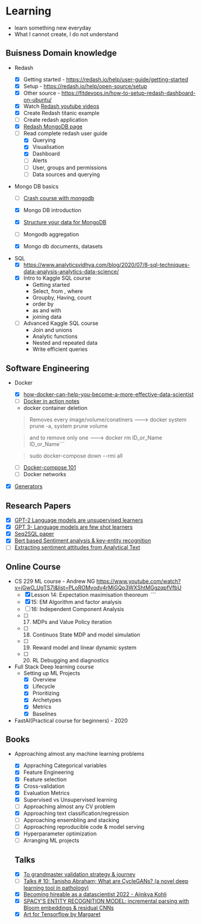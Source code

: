 # Learning

- learn something new everyday
- What I cannot create, I do not understand

## Buisness Domain knowledge

* Redash

  - [x] Getting started - https://redash.io/help/user-guide/getting-started
  - [x] Setup - https://redash.io/help/open-source/setup
  - [x] Other source - https://fitdevops.in/how-to-setup-redash-dashboard-on-ubuntu/
  - [x] Watch [Redash youtube videos](https://www.youtube.com/channel/UCZWXs5WDtDKlmDDX5A84YPQ)
  - [x] Create Redash titanic example
  - [ ] Create redash application
  - [x] [Redash MongoDB page](https://redash.io/help/data-sources/querying/mongodb)
  - [ ] Read complete redash user guide
    - [x] Querying
    - [x] Visualisation
    - [x] Dashboard
    - [ ] Alerts
    - [ ] User, groups and permissions
    - [ ] Data sources and querying
  
* Mongo DB basics 
  - [ ] [Crash course with mongodb](https://www.youtube.com/watch?v=-56x56UppqQ)
  - [x] Mongo DB introduction
  - [x] [Structure your data for MongoDB](https://docs.mongodb.com/guides/server/introduction/)
  - [ ] Mongodb aggregation
  - [x] Mongo db documents, datasets

 
- SQL
  - [x] https://www.analyticsvidhya.com/blog/2020/07/8-sql-techniques-data-analysis-analytics-data-science/
  - [x] Intro to Kaggle SQL course
    - Getting started
    - Select, from , where
    - Groupby, Having, count
    - order by
    - as and with
    - joining data
  - [ ] Advanced Kaggle SQL course
    - Join and unions
    - Analytic functions
    - Nested and repeated data
    - Write efficient queries

## Software Engineering

- Docker
  - [x] [how-docker-can-help-you-become-a-more-effective-data-scientist](https://towardsdatascience.com/how-docker-can-help-you-become-a-more-effective-data-scientist-7fc048ef91d5)
  - [ ] [Docker in action notes](https://notes.hamel.dev/docs/docker/Docker-In-Action.html)
  - docker container deletion
  > Removes every image/volume/conatiners ---> docker system prune -a, system prune volume
  
  > and to remove only one ---> docker rm ID_or_Name ID_or_Name```
  
  > sudo docker-compose down --rmi all
  - [ ] [Docker-compose 101](https://www.tutorialspoint.com/docker/docker_compose.htm)
  - [ ] Docker networks

- [x] [Generators](https://realpython.com/introduction-to-python-generators/)


## Research Papers

- [x] [GPT-2 Language models are unsupervised learners](https://d4mucfpksywv.cloudfront.net/better-language-models/language-models.pdf)
- [x] [GPT 3- Language models are few shot learners](https://arxiv.org/abs/2005.14165)
- [X] [Seq2SQL paper](https://arxiv.org/pdf/1709.00103v7.pdf)
- [x] [Bert based Sentiment analysis & key-entity recognition](https://arxiv.org/abs/2001.05326)
- [ ] [Extracting sentiment attitudes from Analytical Text](https://paperswithcode.com/paper/extracting-sentiment-attitudes-from)

## Online Course

- CS 229 ML course - Andrew NG
  https://www.youtube.com/watch?v=jGwO_UgTS7I&list=PLoROMvodv4rMiGQp3WXShtMGgzqpfVfbU
  - [x] Lesson 14: Expectation maximisation theoreum  ```
  - [x] 15: EM Algorithm and factor analysis
  - [ ] 16: Independent Component Analysis
  - [ ] 17. MDPs and Value Policy iteration
  - [ ] 18. Continuos State MDP and model simulation
  - [ ] 19. Reward model and linear dynamic system
  - [ ] 20. RL Debugging and diagnostics
 
- Full Stack Deep learning course
  - Setting up ML Projects
    - [x] Overview
    - [x] Lifecycle
    - [x] Prioritizing
    - [x] Archetypes
    - [x] Metrics
    - [x] Baselines
 
- FastAI(Practical course for beginners) - 2020 

## Books

- Approaching almost any machine learning problems
  - [x] Appraching Categorical variables
  - [x] Feature Engineering
  - [x] Feature selection
  - [x] Cross-validation
  - [x] Evaluation Metrics
  - [x] Supervised vs Unsupervised learning
  - [ ] Approaching almost any CV problem
  - [x] Approaching text classification/regression
  - [ ] Approaching ensembling and stacking
  - [ ] Approaching reproducible code & model serving
  - [x] Hyperparameter optimization
  - [ ] Arranging ML projects
  
  ## Talks
  
  - [x] [To grandmaster validation strategy & journey](https://kommunity.com/kaggle-days-meetup-istanbul/events/top-grandmasters-kaggle-journeys-and-validation-strategies-8fef83ef)
  - [ ] [Talks # 10: Tanishq Abraham; What are CycleGANs? (a novel deep learning tool in pathology)](https://www.youtube.com/watch?v=gT8-wDPLOBg)
  - [x] [Becoming hireable as a datascientist 2022 - Ajinkya Kohli](https://www.youtube.com/watch?v=Mas--YzMLwQ)
  - [x] [SPACY'S ENTITY RECOGNITION MODEL: incremental parsing with Bloom embeddings & residual CNNs](https://www.youtube.com/watch?v=sqDHBH9IjRU)
  - [x] [Art for Tensorflow by Margaret](https://www.youtube.com/watch?v=scICM4A2uMQ)
